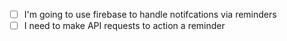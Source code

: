 - [ ] I'm going to use firebase to handle notifcations via reminders
- [ ] I need to make API requests to action a reminder